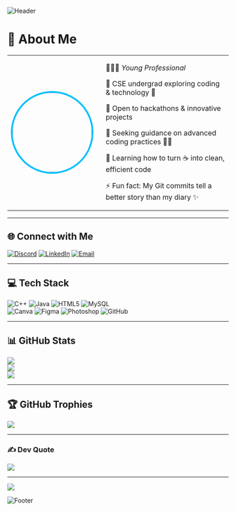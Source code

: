 <!-- Header Banner -->
![Header](https://capsule-render.vercel.app/api?type=waving&color=0A192F&height=200&section=header&text=Ashwin%20C%20B&fontSize=50&fontColor=00BFFF&animation=fadeIn&fontAlignY=40)

# 💫 About Me
<table>
<tr>
<td width="200px">
  <img src="https://avatars.githubusercontent.com/ashwinbelgiofficial" width="180" style="border-radius:50%; border:4px solid #00BFFF;" />
</td>
<td>
  
🧑🏻‍💼 *Young Professional*  

🔭 CSE undergrad exploring coding & technology 🤖  

👯 Open to hackathons & innovative projects

🤝 Seeking guidance on advanced coding practices 🧑‍💻  

🌱 Learning how to turn ☕ into clean, efficient code  

⚡ Fun fact: My Git commits tell a better story than my diary ✨  

</td>
</tr>
</table>

---

## 🌐 Connect with Me
[![Discord](https://img.shields.io/badge/Discord-FFD700?style=for-the-badge&logo=discord&logoColor=000000)](https://discord.gg/3jqARjy3) 
[![LinkedIn](https://img.shields.io/badge/LinkedIn-FFD700?style=for-the-badge&logo=linkedin&logoColor=000000)](https://www.linkedin.com/in/ashwin-c-b-604239380/) 
[![Email](https://img.shields.io/badge/Email-FFD700?style=for-the-badge&logo=gmail&logoColor=000000)](mailto:ashwinbelgi.official@gmail.com)  

---

## 💻 Tech Stack
![C++](https://img.shields.io/badge/C++-FFD700?style=for-the-badge&logo=cplusplus&logoColor=000000) 
![Java](https://img.shields.io/badge/Java-FFD700?style=for-the-badge&logo=openjdk&logoColor=000000) 
![HTML5](https://img.shields.io/badge/HTML5-FFD700?style=for-the-badge&logo=html5&logoColor=000000) 
![MySQL](https://img.shields.io/badge/MySQL-FFD700?style=for-the-badge&logo=mysql&logoColor=000000)  
![Canva](https://img.shields.io/badge/Canva-FFD700?style=for-the-badge&logo=canva&logoColor=000000) 
![Figma](https://img.shields.io/badge/Figma-FFD700?style=for-the-badge&logo=figma&logoColor=000000) 
![Photoshop](https://img.shields.io/badge/Photoshop-FFD700?style=for-the-badge&logo=adobephotoshop&logoColor=000000) 
![GitHub](https://img.shields.io/badge/GitHub-FFD700?style=for-the-badge&logo=github&logoColor=000000)  

---

## 📊 GitHub Stats
![](https://github-readme-stats.vercel.app/api?username=ashwinbelgiofficial&theme=dark&title_color=FFD700&text_color=FFD700&icon_color=FFD700&hide_border=false&count_private=true)  
![](https://github-readme-streak-stats.herokuapp.com/?user=ashwinbelgiofficial&theme=dark&ring=FFD700&fire=FFD700&currStreakLabel=FFD700)  
![](https://github-readme-stats.vercel.app/api/top-langs/?username=ashwinbelgiofficial&theme=dark&title_color=FFD700&text_color=FFD700&hide_border=false&layout=compact)  

---

## 🏆 GitHub Trophies
![](https://github-profile-trophy.vercel.app/?username=ashwinbelgiofficial&theme=onedark&title=Commit,Stars,Followers,Repositories,PullRequest&margin-w=15&no-frame=true&column=5)

---

### ✍ Dev Quote
![](https://quotes-github-readme.vercel.app/api?type=horizontal&theme=dark&quote=FFD700)

---

[![](https://visitcount.itsvg.in/api?id=ashwinbelgiofficial&icon=3&color=FFD700)](https://visitcount.itsvg.in)

<!-- Footer Banner -->
![Footer](https://capsule-render.vercel.app/api?type=waving&color=FFD700&height=120&section=footer)
